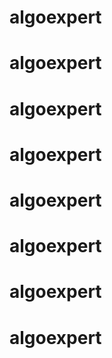 # algoexpert
# algoexpert
# algoexpert
# algoexpert
# algoexpert
# algoexpert
# algoexpert
# algoexpert
